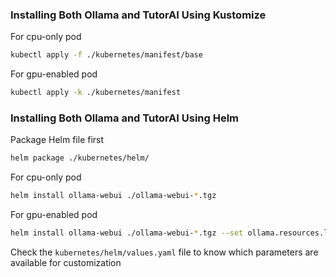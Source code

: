 ### Installing Both Ollama and TutorAI Using Kustomize

For cpu-only pod

```bash
kubectl apply -f ./kubernetes/manifest/base
```

For gpu-enabled pod

```bash
kubectl apply -k ./kubernetes/manifest
```

### Installing Both Ollama and TutorAI Using Helm

Package Helm file first

```bash
helm package ./kubernetes/helm/
```

For cpu-only pod

```bash
helm install ollama-webui ./ollama-webui-*.tgz
```

For gpu-enabled pod

```bash
helm install ollama-webui ./ollama-webui-*.tgz --set ollama.resources.limits.nvidia.com/gpu="1"
```

Check the `kubernetes/helm/values.yaml` file to know which parameters are available for customization
